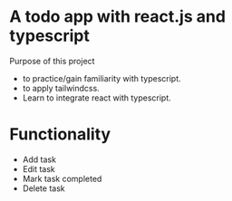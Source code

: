# A todo app with react.js and typescript


Purpose of this project
- to practice/gain familiarity with typescript.
- to apply tailwindcss.
- Learn to integrate react with typescript.

# Functionality
- Add task
- Edit task
- Mark task completed 
- Delete task
